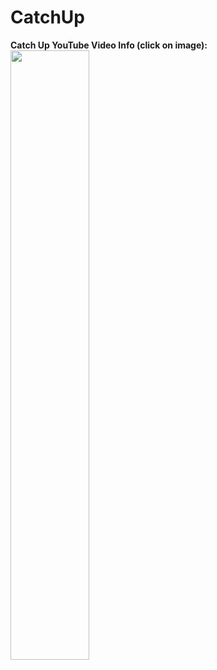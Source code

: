 # CatchUp
**Catch Up YouTube Video Info (click on image):** <br />
[<img src="https://user-images.githubusercontent.com/83994564/196362114-d04f9d2b-ff32-4aeb-8a90-d006c16913b6.jpg" width="50%">](https://youtu.be/u3RHTOO8e-8 "Catch Up (HawkHacks 2022)")
